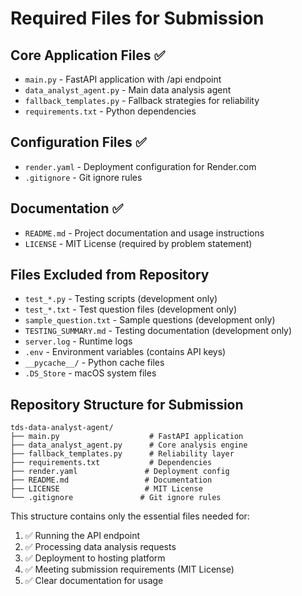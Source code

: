 # Required Files for Submission

## Core Application Files ✅
- `main.py` - FastAPI application with /api endpoint
- `data_analyst_agent.py` - Main data analysis agent
- `fallback_templates.py` - Fallback strategies for reliability
- `requirements.txt` - Python dependencies

## Configuration Files ✅
- `render.yaml` - Deployment configuration for Render.com
- `.gitignore` - Git ignore rules

## Documentation ✅
- `README.md` - Project documentation and usage instructions
- `LICENSE` - MIT License (required by problem statement)

## Files Excluded from Repository
- `test_*.py` - Testing scripts (development only)
- `test_*.txt` - Test question files (development only)
- `sample_question.txt` - Sample questions (development only)
- `TESTING_SUMMARY.md` - Testing documentation (development only)
- `server.log` - Runtime logs
- `.env` - Environment variables (contains API keys)
- `__pycache__/` - Python cache files
- `.DS_Store` - macOS system files

## Repository Structure for Submission
```
tds-data-analyst-agent/
├── main.py                    # FastAPI application
├── data_analyst_agent.py      # Core analysis engine
├── fallback_templates.py      # Reliability layer
├── requirements.txt           # Dependencies
├── render.yaml               # Deployment config
├── README.md                 # Documentation
├── LICENSE                   # MIT License
└── .gitignore               # Git ignore rules
```

This structure contains only the essential files needed for:
1. ✅ Running the API endpoint
2. ✅ Processing data analysis requests
3. ✅ Deployment to hosting platform
4. ✅ Meeting submission requirements (MIT License)
5. ✅ Clear documentation for usage